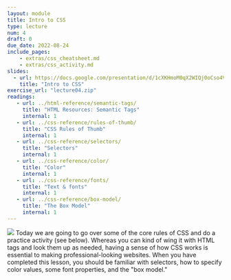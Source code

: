```yaml
---
layout: module
title: Intro to CSS
type: lecture
num: 4
draft: 0
due_date: 2022-08-24
include_pages: 
    - extras/css_cheatsheet.md
    - extras/css_activity.md
slides:
  - url: https://docs.google.com/presentation/d/1cXKHmoM0qX2WIQj0oCso4VAQogQjv93NMmOjjm-yz4M/edit?usp=sharing
    title: "Intro to CSS"
exercise_url: "lecture04.zip"
readings:
   - url: ../html-reference/semantic-tags/
     title: "HTML Resources: Semantic Tags"
     internal: 1
   - url: ../css-reference/rules-of-thumb/
     title: "CSS Rules of Thumb"
     internal: 1
   - url: ../css-reference/selectors/
     title: "Selectors"
     internal: 1
   - url: ../css-reference/color/
     title: "Color"
     internal: 1
   - url: ../css-reference/fonts/
     title: "Text & fonts"
     internal: 1
   - url: ../css-reference/box-model/
     title: "The Box Model"
     internal: 1
---
```


<img class="module-image" src="{{site.baseurl}}/assets/images/lectures/lecture04-css.png" /> Today we are going to go over some of the core rules of CSS and do a practice activity (see below).  Whereas you can kind of wing it with HTML tags and look them up as needed, having a sense of how CSS works is essential to making professional-looking websites. When you have completed this lesson, you should be familiar with selectors, how to specify color values, some font properties, and the "box model."